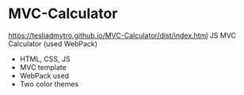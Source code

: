 # MVC-Calculator
https://tesliadmytro.github.io/MVC-Calculator/dist/index.html
JS MVC Calculator (used WebPack)
- HTML, CSS, JS
- MVC template
- WebPack used 
- Two color themes

